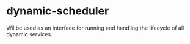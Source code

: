 # dynamic-scheduler

Wil be used as an interface for running and handling the lifecycle of all dynamic services.
